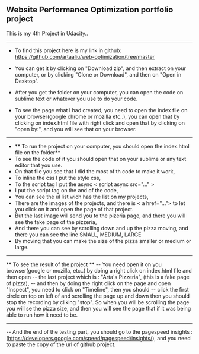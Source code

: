 ## Website Performance Optimization portfolio project

This is my 4th Project in Udacity..

----

- To find this project here is my link in github: https://github.com/artaaliu/web-optimization/tree/master

- You can get it by clicking on "Download zip", and then extract on your computer, or by clicking "Clone or Download", and then on "Open in Desktop".

- After you get the folder on your computer, you can open the code on sublime text or whatever you use to do your code.

- To see the page what I had created, you need to open the index file on your browser(google chrome or mozilla etc..), you can open that by clicking on index.html file with right click and open that by clicking on "open by:", and you will see that on your browser.

----

- ** To run the project on your computer, you should open the index.html file on the folder**
- To see the code of it you should open that on your sublime or any text editor that you use.
- On that file you see that I did the most of th code to make it work,
- To inline the css I put the style css, <style>"I put the code from style.css here"</style>
- To the script tag I put the async < script async src="..." ></script> 
- I put the script tag on the and of the code,
- You can see the ul list wich has the list on my projects, 
- There are the images of the projects, and there is < a href="..."></a> to let you click on it and open the page of that project.
- But the last image will send you to the pizeria page, and there you will see the fake page of the pizzeria,
- And there you can see by scrolling down and up the pizza moving, and there you can see the line SMALL, MEDIUM, LARGE
- By moving that you can make the size of the pizza smaller or medium or large.

---


** To see the result of the project **
-- You need open it on you browser(google or mozilla, etc..) by doing a right click on index.html file and then open 
-- the last project which is : "Arta's Pizzeria", (this is a fake page of pizza), 
-- and then by doing the right click on the page and open "Inspect", you need to click on "Timeline", then you should
-- click the first circle on top on left of and scrolling the page up and down then you should stop the recording by cliking "stop". So when you will be scrolling the page you will se the pizza size, and then you will see the page that if it was being able to run how it need to be.

----

-- And the end of the testing part, you should go to the pagespeed insights : (https://developers.google.com/speed/pagespeed/insights/), and you need to paste the copy of the url of github project.